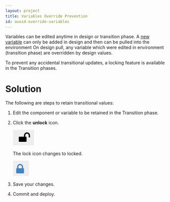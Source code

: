 ```yaml
---
layout: project
title: Variables Override Prevention
id: avoid-override-variables
---
```


Variables can be edited anytime in design or transition phase. A <a href="javascript:loadContent('/documentation/user/how-to/add-a-variable.html');">new variable</a> can only be added in design and then can be pulled into the environment
On design pull, any variable which were edited in environment (transition phase) are overridden by design values.

To prevent any accidental transitional updates, a locking feature is available in the Transition phases.

# Solution

The following are steps to retain transitional values:


1. Edit the component or variable to be retained in the Transition phase.
2. Click the **unlock** icon.
  
    ![Unlock](/assets/docs/local/images/unlock.png)
  
    The lock icon changes to locked.
  
    ![Lock](/assets/docs/local/images/lock.png)
    
3. Save your changes.
4. Commit and deploy.
